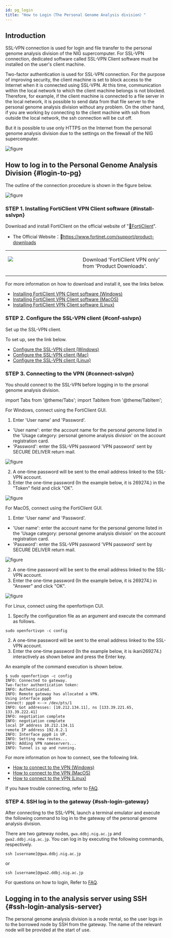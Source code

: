```yaml
---
id: pg_login
title: "How to Login（The Personal Genome Analysis division）"
---
```



## Introduction

SSL-VPN connection is used for login and file transfer to the personal genome analysis division of the NIG supercomputer. For SSL-VPN connection, dedicated software called SSL-VPN Client software must be installed on the user's client machine. 

Two-factor authentication is used for SSL-VPN connection. For the purpose of improving security, the client machine is set to block access to the Internet when it is connected using SSL-VPN. At this time, communication within the local network to which the client machine belongs is not blocked. Therefore, for example, if the client machine is connected to a file server in the local network, it is possible to send data from that file server to the personal genome analysis division without any problem. On the other hand, if you are working by connecting to the client machine with ssh from outside the local network, the ssh connection will be cut off.

But it is possible to use only HTTPS on the Internet from the personal genome analysis division due to the settings on the firewall of the NIG supercomputer.


![figure](sslvpn.png)


## How to log in to the Personal Genome Analysis Division {#login-to-pg}

The outline of the connection procedure is shown in the figure below.

![figure](howto.png)

### STEP 1. Installing FortiClient VPN Client software {#install-sslvpn}


Download and install FortiClient on the official website of "[&#x1f517;FortiClient](https://www.fortinet.com/support/product-downloads)".

- The Official Website：&#x1f517;https://www.fortinet.com/support/product-downloads

<table>
<tr>
<td width="400" valign="top">

![](forticlientonly.png)

</td>
<td width="400" valign="top">

Download 'FortiClient VPN only' from 'Product Downloads'.

</td>
</tr>
</table>

For more information on how to download and install it, see the links below.

- [Installing FortiClient VPN Client software (Windows)](/guides/FAQ/faq_personal_genome/pg_login_ssl-vpn_install_win)
- [Installing FortiClient VPN Client software (MacOS)](/guides/FAQ/faq_personal_genome/pg_login_ssl-vpn_install_mac)
- [Installing FortiClient VPN Client software (Linux)](/guides/FAQ/faq_personal_genome/pg_login_ssl-vpn_install_linux)


### STEP 2. Configure the SSL-VPN client {#conf-sslvpn}


Set up the SSL-VPN client.

To set up, see the link below.
- [Configure the SSL-VPN client (Windows)](/guides/FAQ/faq_personal_genome/pg_login_ssl-vpn_configure_file_win)
- [Configure the SSL-VPN client (Mac)](/guides/FAQ/faq_personal_genome/pg_login_ssl-vpn_configure_file_mac)
- [Configure the SSL-VPN client (Linux)](/guides/FAQ/faq_personal_genome/pg_login_ssl-vpn_configure_file_linux)


### STEP 3. Connecting to the VPN  {#connect-sslvpn}

You should connect to the SSL-VPN before logging in to the prsonal genome analysis division.

import Tabs from '@theme/Tabs';
import TabItem from '@theme/TabItem';

<Tabs>
<TabItem value="windows" label="Windows" attributes={{className: 'tab-blue'}}>
<div className="tab-blue-content">


For Windows, connect using the FortiClient GUI.

1. Enter 'User name' and 'Password'.
 - 'User name': enter the account name for the personal genome listed in the 'Usage category: personal genome analysis division' on the account registration card.
 - 'Password': enter the SSL-VPN password 'VPN password' sent by SECURE DELIVER return mail.

![figure](VPNwin_13.png) 

2. A one-time password will be sent to the email address linked to the SSL-VPN account.
3. Enter the one-time password (In the example below, it is 269274.) in the "Token" field and click "OK".

![figure](VPNwin_16.png)

</div>
</TabItem>
<TabItem value="mac" label="MacOS" attributes={{className: 'tab-orange'}}>
<div className="tab-orange-content">

For MacOS, connect using the FortiClient GUI.

1. Enter 'User name' and 'Password'.
 - 'User name': enter the account name for the personal genome listed in the 'Usage category: personal genome analysis division' on the account registration card.
 - 'Password': enter the SSL-VPN password 'VPN password' sent by SECURE DELIVER return mail.

![figure](VPNwin_13.png) 

2. A one-time password will be sent to the email address linked to the SSL-VPN account.
3. Enter the one-time password (In the example below, it is 269274.) in "Answer" and click "OK".

![figure](VPN_Mac_install_19.png)

</div>
</TabItem>
<TabItem value="linux" label="Linux" attributes={{className: 'tab-green'}}>
<div className="tab-green-content">

For Linux, connect using the openfortivpn CUI.

1. Specify the configuration file as an argument and execute the command as follows.

```
sudo openfortivpn -c config
```

2. A one-time password will be sent to the email address linked to the SSL-VPN account.
3. Enter the one-time password (In the example below, it is ikani269274.) interactively as shown below and press the Enter key.

An example of the command execution is shown below.

```
$ sudo openfortivpn -c config
INFO: Connected to gateway.
Two-factor authentication token:
INFO: Authenticated.
INFO: Remote gateway has allocated a VPN.
Using interface ppp0
Connect: ppp0 <--> /dev/pts/1
INFO: Got addresses: [10.212.134.11], ns [133.39.221.65, 133.39.222.41]
INFO: negotiation complete
INFO: negotiation complete
local IP address 10.212.134.11
remote IP address 192.0.2.1
INFO: Interface ppp0 is UP.
INFO: Setting new routes...
INFO: Adding VPN nameservers...
INFO: Tunnel is up and running.
```

</div>
</TabItem> 
</Tabs> 

For more information on how to connect, see the following link.
- [How to connect to the VPN (Windows)](/guides/FAQ/faq_personal_genome/pg_login_ssl-vpn_connection_win)
- [How to connect to the VPN (MacOS)](/guides/FAQ/faq_personal_genome/pg_login_ssl-vpn_connection_mac)
- [How to connect to the VPN (Linux)](/guides/FAQ/faq_personal_genome/pg_login_ssl-vpn_connection_linux)

If you have trouble connecting, refer to [FAQ](/guides/FAQ/faq_personal_genome/faq_forticlient/#dialogbox_disappear).

### STEP 4. SSH log in to the gateway {#ssh-login-gateway}

After connecting to the SSL-VPN, launch a terminal emulator and execute the following command to log in to the gateway of the personal genome analysis division.

There are two gateway nodes, `gwa.ddbj.nig.ac.jp` and `gwa2.ddbj.nig.ac.jp`. You can log in by executing the following commands, respectively.

```
ssh [username]@gwa.ddbj.nig.ac.jp 
```

or

```
ssh [username]@gwa2.ddbj.nig.ac.jp 
```

For questions on how to login, Refer to [FAQ](/guides/FAQ/faq_personal_genome/faq_forticlient/#dialogbox_disappear).


## Logging in to the analysis server using SSH {#ssh-login-analysis-server}

The personal genome analysis division is a node rental, so the user logs in to the borrowed node by SSH from the gateway.
The name of the relevant node will be provided at the start of use.

